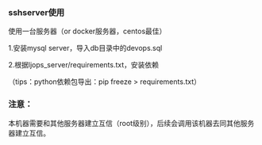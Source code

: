 ### sshserver使用

使用一台服务器（or docker服务器，centos最佳）

1.安装mysql server，导入db目录中的devops.sql

2.根据ljops_server/requirements.txt，安装依赖

（tips：python依赖包导出：pip freeze > requirements.txt）

### 注意：
本机器需要和其他服务器建立互信（root级别），后续会调用该机器去同其他服务器建立互信。
